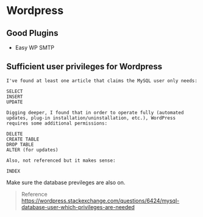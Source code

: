 # Wordpress

## Good Plugins
- Easy WP SMTP

## Sufficient user privileges for Wordpress
```
I've found at least one article that claims the MySQL user only needs:

SELECT
INSERT
UPDATE

Digging deeper, I found that in order to operate fully (automated updates, plug-in installation/uninstallation, etc.), WordPress requires some additional permissions:

DELETE
CREATE TABLE
DROP TABLE
ALTER (for updates)

Also, not referenced but it makes sense:

INDEX
```
Make sure the database previleges are also on.

> Reference
> https://wordpress.stackexchange.com/questions/6424/mysql-database-user-which-privileges-are-needed